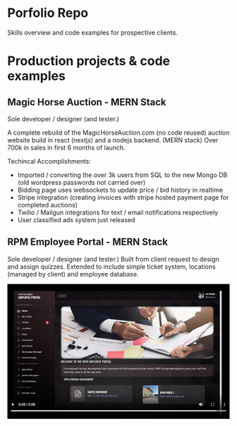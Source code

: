 # Porfolio Repo

Skills overview and code examples for prospective clients.

# Production projects & code examples

## Magic Horse Auction - MERN Stack

Sole developer / designer (and tester.)

A complete rebuild of the MagicHorseAuction.com (no code reused) auction website build in react (nextjs) and a nodejs backend. (MERN stack)
Over 700k in sales in first 6 months of launch.

Techincal Accomplishments:

- Imported / converting the over 3k users from SQL to the new Mongo DB (old wordpress passwords not carried over)
- Bidding page uses websockets to update price / bid history in realtime
- Stripe integration (creating invoices with stripe hosted payment page for completed auctions)
- Twilio / Mailgun integrations for text / email notifications respectively
- User classified ads system just released

## RPM Employee Portal - MERN Stack

Sole developer / designer (and tester.)
Built from client request to design and assign quizzes. Extended to include simple ticket system, locations (managed by client) and employee database.

[![Project Video](https://github.com/tri-bit/portfolio-repo/blob/main/media/images/RPMPortal_video.jpg?raw=true)](https://s3.us-west-1.wasabisys.com/portfolio3400/sitevideos/rpm_portal.mp4)
